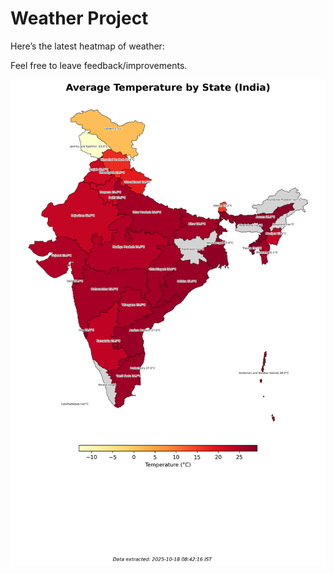 # Weather Project

Here’s the latest heatmap of weather:

Feel free to leave feedback/improvements.

![India Heatmap](docs/assets/india_heatmap.png?v=F30592)

